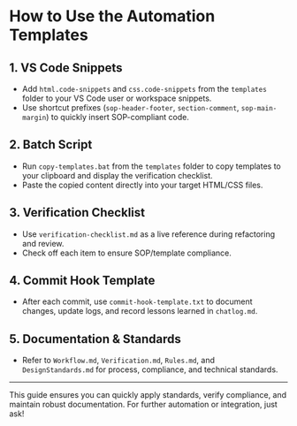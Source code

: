 # How to Use the Automation Templates

## 1. VS Code Snippets
- Add `html.code-snippets` and `css.code-snippets` from the `templates` folder to your VS Code user or workspace snippets.
- Use shortcut prefixes (`sop-header-footer`, `section-comment`, `sop-main-margin`) to quickly insert SOP-compliant code.

## 2. Batch Script
- Run `copy-templates.bat` from the `templates` folder to copy templates to your clipboard and display the verification checklist.
- Paste the copied content directly into your target HTML/CSS files.

## 3. Verification Checklist
- Use `verification-checklist.md` as a live reference during refactoring and review.
- Check off each item to ensure SOP/template compliance.

## 4. Commit Hook Template
- After each commit, use `commit-hook-template.txt` to document changes, update logs, and record lessons learned in `chatlog.md`.

## 5. Documentation & Standards
- Refer to `Workflow.md`, `Verification.md`, `Rules.md`, and `DesignStandards.md` for process, compliance, and technical standards.

---

This guide ensures you can quickly apply standards, verify compliance, and maintain robust documentation. For further automation or integration, just ask!
